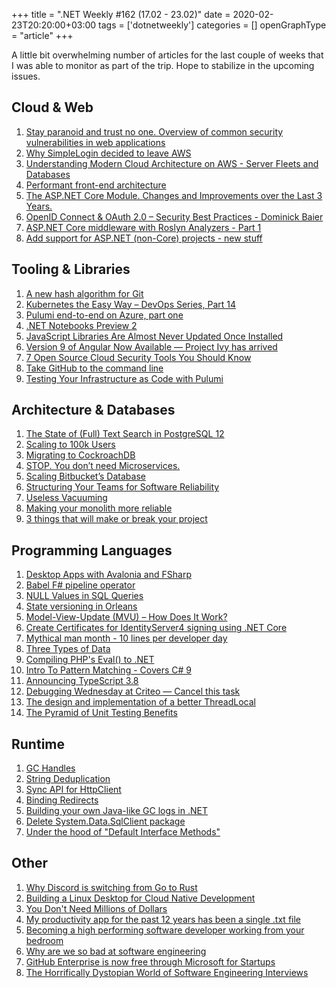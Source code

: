 +++
title = ".NET Weekly #162 (17.02 - 23.02)"
date = 2020-02-23T20:20:00+03:00
tags = ['dotnetweekly']
categories = []
openGraphType = "article"
+++

A little bit overwhelming number of articles for the last couple of weeks that I was able to monitor as part of the trip. Hope to stabilize in the upcoming issues.

## Cloud & Web

1. [Stay paranoid and trust no one. Overview of common security vulnerabilities in web applications](https://lchsk.com/stay-paranoid-and-trust-no-one-overview-of-common-security-vulnerabilities-in-web-applications.html)
1. [Why SimpleLogin decided to leave AWS](https://upcloud.com/community/stories/importance-network-reputation-email-delivery/)
1. [Understanding Modern Cloud Architecture on AWS - Server Fleets and Databases](https://start.jcolemorrison.com/understanding-modern-cloud-architecture-on-aws-server-fleets-and-databases/)
1. [Performant front-end architecture](https://www.debugbear.com/blog/performant-front-end-architecture)
1. [The ASP.NET Core Module. Changes and Improvements over the Last 3 Years.](https://jkotalik.github.io/ANCM/)
1. [OpenID Connect & OAuth 2.0 – Security Best Practices - Dominick Baier](https://www.youtube.com/watch?v=AUgZffkurK0)
1. [ASP.NET Core middleware with Roslyn Analyzers - Part 1](https://blog.elmah.io/asp-net-core-middleware-with-roslyn-analyzers-part-1/)
1. [Add support for ASP.NET (non-Core) projects - new stuff](https://github.com/dotnet/project-system/issues/2670)

## Tooling & Libraries

1. [A new hash algorithm for Git](https://lwn.net/Articles/811068/)
1. [Kubernetes the Easy Way – DevOps Series, Part 14](https://blogs.cisco.com/developer/kubernetes-the-easy-way-devops-14)
1. [Pulumi end-to-end on Azure, part one](https://medium.com/glasswall-engineering/pulumi-end-to-end-on-azure-part-one-91612434f7dc)
1. [.NET Notebooks Preview 2](https://devblogs.microsoft.com/dotnet/net-interactive-is-here-net-notebooks-preview-2/)
1. [JavaScript Libraries Are Almost Never Updated Once Installed](https://blog.cloudflare.com/javascript-libraries-are-almost-never-updated/)
1. [Version 9 of Angular Now Available — Project Ivy has arrived](https://blog.angular.io/version-9-of-angular-now-available-project-ivy-has-arrived-23c97b63cfa3)
1. [7 Open Source Cloud Security Tools You Should Know](https://blog.runpanther.io/open-source-cloud-security-tools/)
1. [Take GitHub to the command line](https://cli.github.com/)
1. [Testing Your Infrastructure as Code with Pulumi](https://www.pulumi.com/blog/testing-your-infrastructure-as-code-with-pulumi/)

## Architecture & Databases

1. [The State of (Full) Text Search in PostgreSQL 12](https://fosdem.org/2020/schedule/event/postgresql_the_state_of_full_text_search_in_postgresql_12/)
1. [Scaling to 100k Users](https://alexpareto.com/scalability/systems/2020/02/03/scaling-100k.html)
1. [Migrating to CockroachDB](https://www.openmymind.net/Migrating-To-CockroachDB/)
1. [STOP. You don’t need Microservices.](https://medium.com/swlh/stop-you-dont-need-microservices-dc732d70b3e0)
1. [Scaling Bitbucket’s Database](https://bitbucket.org/blog/scaling-bitbuckets-database)
1. [Structuring Your Teams for Software Reliability](https://www.blameless.com/structuring-team-software-reliability/)
1. [Useless Vacuuming](https://rhaas.blogspot.com/2020/02/useless-vacuuming.html)
1. [Making your monolith more reliable](https://cloud.google.com/blog/products/management-tools/sre-for-single-tiered-software-applications)
1. [3 things that will make or break your project](https://enterprisecraftsmanship.com/posts/3-things-that-will-make-or-break-your-project/)

## Programming Languages

1. [Desktop Apps with Avalonia and FSharp](https://dev.to/tunaxor/desktop-apps-with-avalonia-and-fsharp-4n21)
1. [Babel F# pipeline operator](http://codereform.com/blog/post/babel-fsharp-pipeline-operator/)
1. [NULL Values in SQL Queries](https://mitchum.blog/null-values-in-sql-queries/)
1. [State versioning in Orleans](https://blog.ulriksen.net/state-versioning-in-orleans/)
1. [Model-View-Update (MVU) – How Does It Work?](https://thomasbandt.com/model-view-update)
1. [Create Certificates for IdentityServer4 signing using .NET Core](https://damienbod.com/2020/02/10/create-certificates-for-identityserver4-signing-using-net-core/)
1. [Mythical man month - 10 lines per developer day](https://blog.ndepend.com/mythical-man-month-10-lines-per-developer-day/)
1. [Three Types of Data](https://www.brandonsmith.ninja/blog/three-types-of-data)
1. [Compiling PHP's Eval() to .NET](https://www.peachpie.io/2020/02/evil-eval-2.html)
1. [Intro To Pattern Matching - Covers C# 9](https://www.c-sharpcorner.com/article/intro-to-pattern-matching-covers-c-sharp-9/)
1. [Announcing TypeScript 3.8](https://devblogs.microsoft.com/typescript/announcing-typescript-3-8/)
1. [Debugging Wednesday at Criteo — Cancel this task](https://medium.com/@chnasarre/debugging-wednesday-cancel-this-task-53ca5bea5bc8)
1. [The design and implementation of a better ThreadLocal](https://ayende.com/blog/189793-A/the-design-and-implementation-of-a-better-threadlocal-t)
1. [The Pyramid of Unit Testing Benefits](https://blog.pragmaticengineer.com/unit-testing-benefits-pyramid/)

## Runtime

1. [GC Handles](https://devblogs.microsoft.com/dotnet/gc-handles/)
1. [String Deduplication](https://github.com/dotnet/runtime/blob/master/docs/design/features/StringDeduplication.md)
1. [Sync API for HttpClient](https://github.com/dotnet/runtime/issues/32125)
1. [Binding Redirects](https://nickcraver.com/blog/2020/02/11/binding-redirects/)
1. [Building your own Java-like GC logs in .NET](https://medium.com/criteo-labs/c-building-your-own-java-like-gc-logs-in-net-992205fd8d4f)
1. [Delete System.Data.SqlClient package](https://github.com/dotnet/runtime/commit/722cf301becb56ffe53c9a36f42a6cd08b71c45b)
1. [Under the hood of "Default Interface Methods"](https://mattwarren.org/2020/02/19/Under-the-hood-of-Default-Interface-Methods/)

## Other

1. [Why Discord is switching from Go to Rust](https://blog.discordapp.com/why-discord-is-switching-from-go-to-rust-a190bbca2b1f)
1. [Building a Linux Desktop for Cloud Native Development](https://blog.alexellis.io/building-a-linux-desktop-for-cloud-native-development/)
1. [You Don't Need Millions of Dollars](https://blog.codinghorror.com/you-dont-need-millions-of-dollars/)
1. [My productivity app for the past 12 years has been a single .txt file](https://jeffhuang.com/productivity_text_file/)
1. [Becoming a high performing software developer working from your bedroom](https://zephony.com/remote-software-developer-productivity)
1. [Why are we so bad at software engineering](https://www.bitlog.com/2020/02/12/why-are-we-so-bad-at-software-engineering/)
1. [GitHub Enterprise is now free through Microsoft for Startups](https://github.blog/2020-02-13-github-enterprise-is-now-free-through-microsoft-for-startups/)
1. [The Horrifically Dystopian World of Software Engineering Interviews](https://www.jarednelsen.dev/posts/The-horrifically-dystopian-world-of-software-engineering-interviews)
